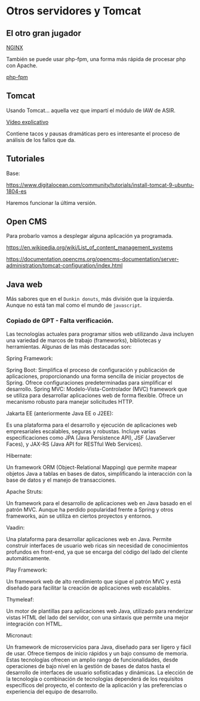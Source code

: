 # Otros servidores y Tomcat

## El otro gran jugador

[NGINX](https://www.digitalocean.com/community/tutorials/how-to-install-linux-nginx-mysql-php-lemp-stack-on-ubuntu-22-04)

También se puede usar php-fpm, una forma más rápida de procesar php con Apache.

[php-fpm](https://guidocutipa.blog.bo/instalacon-configuracion-de-apache-con-php-fpm-con-mariadb-10-5-y-el-nuevo-php-8-0/)

## Tomcat

Usando Tomcat... aquella vez que impartí el módulo de IAW de ASIR.

[Vídeo explicativo](https://www.youtube.com/watch?v=YmPy6CYLn14)

Contiene tacos y pausas dramáticas pero es interesante el proceso de análisis de los fallos que da.

## Tutoriales

Base:

https://www.digitalocean.com/community/tutorials/install-tomcat-9-ubuntu-1804-es

Haremos funcionar la última versión.

## Open CMS

Para probarlo vamos a desplegar alguna aplicación ya programada.

https://en.wikipedia.org/wiki/List_of_content_management_systems

https://documentation.opencms.org/opencms-documentation/server-administration/tomcat-configuration/index.html

## Java web

Más sabores que en el ```Dunkin donuts```, más división que la izquierda. Aunque no está tan mal como el mundo de ```javascript```.

### Copiado de GPT - Falta verificación.

Las tecnologías actuales para programar sitios web utilizando Java incluyen una variedad de marcos de trabajo (frameworks), bibliotecas y herramientas. Algunas de las más destacadas son:

Spring Framework:

Spring Boot: Simplifica el proceso de configuración y publicación de aplicaciones, proporcionando una forma sencilla de iniciar proyectos de Spring. Ofrece configuraciones predeterminadas para simplificar el desarrollo.
Spring MVC: Modelo-Vista-Controlador (MVC) framework que se utiliza para desarrollar aplicaciones web de forma flexible. Ofrece un mecanismo robusto para manejar solicitudes HTTP.

Jakarta EE (anteriormente Java EE o J2EE):

Es una plataforma para el desarrollo y ejecución de aplicaciones web empresariales escalables, seguras y robustas. Incluye varias especificaciones como JPA (Java Persistence API), JSF (JavaServer Faces), y JAX-RS (Java API for RESTful Web Services).


Hibernate:

Un framework ORM (Object-Relational Mapping) que permite mapear objetos Java a tablas en bases de datos, simplificando la interacción con la base de datos y el manejo de transacciones.

Apache Struts:

Un framework para el desarrollo de aplicaciones web en Java basado en el patrón MVC. Aunque ha perdido popularidad frente a Spring y otros frameworks, aún se utiliza en ciertos proyectos y entornos.


Vaadin:

Una plataforma para desarrollar aplicaciones web en Java. Permite construir interfaces de usuario web ricas sin necesidad de conocimientos profundos en front-end, ya que se encarga del código del lado del cliente automáticamente.

Play Framework:

Un framework web de alto rendimiento que sigue el patrón MVC y está diseñado para facilitar la creación de aplicaciones web escalables.


Thymeleaf:

Un motor de plantillas para aplicaciones web Java, utilizado para renderizar vistas HTML del lado del servidor, con una sintaxis que permite una mejor integración con HTML.


Micronaut:

Un framework de microservicios para Java, diseñado para ser ligero y fácil de usar. Ofrece tiempos de inicio rápidos y un bajo consumo de memoria.
Estas tecnologías ofrecen un amplio rango de funcionalidades, desde operaciones de bajo nivel en la gestión de bases de datos hasta el desarrollo de interfaces de usuario sofisticadas y dinámicas. La elección de la tecnología o combinación de tecnologías dependerá de los requisitos específicos del proyecto, el contexto de la aplicación y las preferencias o experiencia del equipo de desarrollo.